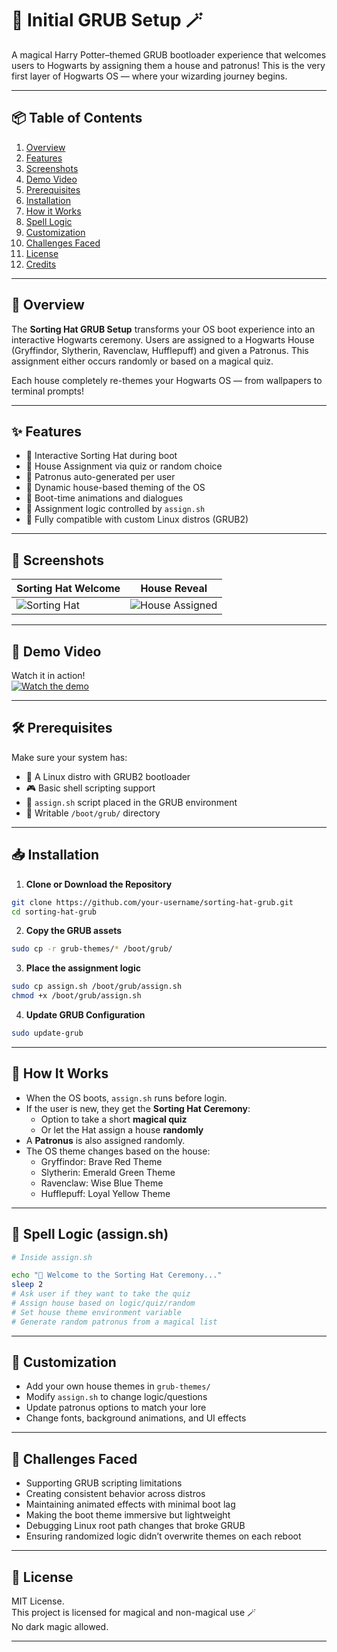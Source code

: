 
# 🎩 Initial GRUB Setup 🪄

A magical Harry Potter–themed GRUB bootloader experience that welcomes users to Hogwarts by assigning them a house and patronus! This is the very first layer of Hogwarts OS — where your wizarding journey begins.

---

## 📦 Table of Contents

1. [Overview](#overview)  
2. [Features](#features)  
3. [Screenshots](#screenshots)  
4. [Demo Video](#demo-video)  
5. [Prerequisites](#prerequisites)  
6. [Installation](#installation)  
7. [How it Works](#how-it-works)  
8. [Spell Logic](#spell-logic)  
9. [Customization](#customization)  
10. [Challenges Faced](#challenges-faced)  
11. [License](#license)  
12. [Credits](#credits)

---

## 🧾 Overview

The **Sorting Hat GRUB Setup** transforms your OS boot experience into an interactive Hogwarts ceremony. Users are assigned to a Hogwarts House (Gryffindor, Slytherin, Ravenclaw, Hufflepuff) and given a Patronus. This assignment either occurs randomly or based on a magical quiz.

Each house completely re-themes your Hogwarts OS — from wallpapers to terminal prompts!

---

## ✨ Features

- 🎩 Interactive Sorting Hat during boot
- 🏰 House Assignment via quiz or random choice
- 🐺 Patronus auto-generated per user
- 🎨 Dynamic house-based theming of the OS
- 📜 Boot-time animations and dialogues
- 💾 Assignment logic controlled by `assign.sh`
- 🧙 Fully compatible with custom Linux distros (GRUB2)

---

## 📸 Screenshots

| Sorting Hat Welcome | House Reveal |
|---------------------|--------------|
| ![Sorting Hat](./assets/sorting-hat.png) | ![House Assigned](./assets/house-screen.png) |

---

## 🎥 Demo Video

Watch it in action!  
[![Watch the demo](https://img.youtube.com/vi/YOUR_VIDEO_ID/0.jpg)](https://www.youtube.com/watch?v=YOUR_VIDEO_ID)

---

## 🛠 Prerequisites

Make sure your system has:

- 🐧 A Linux distro with GRUB2 bootloader  
- 🎮 Basic shell scripting support  
- 💼 `assign.sh` script placed in the GRUB environment  
- 📂 Writable `/boot/grub/` directory

---

## 📥 Installation

1. **Clone or Download the Repository**
```bash
git clone https://github.com/your-username/sorting-hat-grub.git
cd sorting-hat-grub
```

2. **Copy the GRUB assets**
```bash
sudo cp -r grub-themes/* /boot/grub/
```

3. **Place the assignment logic**
```bash
sudo cp assign.sh /boot/grub/assign.sh
chmod +x /boot/grub/assign.sh
```

4. **Update GRUB Configuration**
```bash
sudo update-grub
```

---

## 🧙 How It Works

- When the OS boots, `assign.sh` runs before login.
- If the user is new, they get the **Sorting Hat Ceremony**:
  - Option to take a short **magical quiz**
  - Or let the Hat assign a house **randomly**
- A **Patronus** is also assigned randomly.
- The OS theme changes based on the house:
  - Gryffindor: Brave Red Theme
  - Slytherin: Emerald Green Theme
  - Ravenclaw: Wise Blue Theme
  - Hufflepuff: Loyal Yellow Theme

---

## 🔮 Spell Logic (assign.sh)

```bash
# Inside assign.sh

echo "🎩 Welcome to the Sorting Hat Ceremony..."
sleep 2
# Ask user if they want to take the quiz
# Assign house based on logic/quiz/random
# Set house theme environment variable
# Generate random patronus from a magical list
```

---

## 🧪 Customization

- Add your own house themes in `grub-themes/`
- Modify `assign.sh` to change logic/questions
- Update patronus options to match your lore
- Change fonts, background animations, and UI effects

---

## 🚧 Challenges Faced

- Supporting GRUB scripting limitations
- Creating consistent behavior across distros
- Maintaining animated effects with minimal boot lag
- Making the boot theme immersive but lightweight
- Debugging Linux root path changes that broke GRUB
- Ensuring randomized logic didn’t overwrite themes on each reboot

---

## 📜 License

MIT License.  
This project is licensed for magical and non-magical use 🪄  
No dark magic allowed.

---
